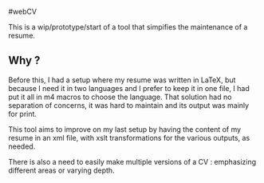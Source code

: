 #webCV

This is a wip/prototype/start of a tool that simpifies the maintenance
of a resume.

## Why ?

Before this, I had a setup where my resume was written in LaTeX, but
because I need it in two languages and I prefer to keep it in one
file, I had put it all in m4 macros to choose the language. That
solution had no separation of concerns, it was hard to maintain and
its output was mainly for print.

This tool aims to improve on my last setup by having the content of my
resume in an xml file, with xslt transformations for the various
outputs, as needed.

There is also a need to easily make multiple versions of a CV :
emphasizing different areas or varying depth.